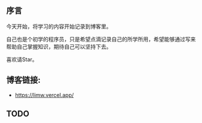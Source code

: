 ## 序言
今天开始，将学习的内容开始记录到博客里。

自己也是个初学的程序员，只是希望点滴记录自己的所学所用，希望能够通过写来帮助自己掌握知识，期待自己可以坚持下去。

喜欢请Star。
## 博客链接:
* https://limw.vercel.app/

## TODO
